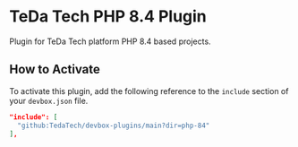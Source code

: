 # TeDa Tech PHP 8.4 Plugin

Plugin for TeDa Tech platform PHP 8.4 based projects.

## How to Activate
To activate this plugin, add the following reference to the `include` section of your `devbox.json` file.

```json
"include": [
  "github:TedaTech/devbox-plugins/main?dir=php-84"
],
```
